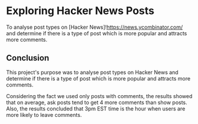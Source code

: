 # Exploring Hacker News Posts
To analyse post types on [Hacker News]!https://news.ycombinator.com/ and determine if there is a type of post which is more popular and attracts more comments.

## Conclusion
This project's purpose was to analyse post types on Hacker News and determine if there is a type of post which is more popular and attracts more comments.

Considering the fact we used only posts with comments, the results showed that on average, ask posts tend to get 4 more comments than show posts. Also, the results concluded that 3pm EST time is the hour when users are more likely to leave comments.
